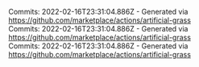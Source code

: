 Commits: 2022-02-16T23:31:04.886Z - Generated via https://github.com/marketplace/actions/artificial-grass
<br>
Commits: 2022-02-16T23:31:04.886Z - Generated via https://github.com/marketplace/actions/artificial-grass
<br>
Commits: 2022-02-16T23:31:04.886Z - Generated via https://github.com/marketplace/actions/artificial-grass
<br>
